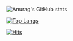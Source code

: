![Anurag's GitHub stats](https://github-readme-stats.vercel.app/api?username=4523454554&show_icons=true&theme=dark&hide=issues,contribs)

[![Top Langs](https://github-readme-stats.vercel.app/api/top-langs/?username=4523454554&langs_count=8)](https://github.com/anuraghazra/github-readme-stats)

[![Hits](https://hits.seeyoufarm.com/api/count/incr/badge.svg?url=https%3A%2F%2Fgithub.com%2F4523454554%2Fhit-counter&count_bg=%2379C83D&title_bg=%23555555&icon=&icon_color=%23E7E7E7&title=hits&edge_flat=false)](https://hits.seeyoufarm.com)
